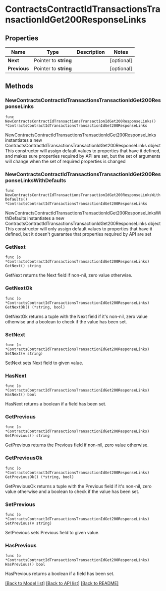 # ContractsContractIdTransactionsTransactionIdGet200ResponseLinks

## Properties

Name | Type | Description | Notes
------------ | ------------- | ------------- | -------------
**Next** | Pointer to **string** |  | [optional] 
**Previous** | Pointer to **string** |  | [optional] 

## Methods

### NewContractsContractIdTransactionsTransactionIdGet200ResponseLinks

`func NewContractsContractIdTransactionsTransactionIdGet200ResponseLinks() *ContractsContractIdTransactionsTransactionIdGet200ResponseLinks`

NewContractsContractIdTransactionsTransactionIdGet200ResponseLinks instantiates a new ContractsContractIdTransactionsTransactionIdGet200ResponseLinks object
This constructor will assign default values to properties that have it defined,
and makes sure properties required by API are set, but the set of arguments
will change when the set of required properties is changed

### NewContractsContractIdTransactionsTransactionIdGet200ResponseLinksWithDefaults

`func NewContractsContractIdTransactionsTransactionIdGet200ResponseLinksWithDefaults() *ContractsContractIdTransactionsTransactionIdGet200ResponseLinks`

NewContractsContractIdTransactionsTransactionIdGet200ResponseLinksWithDefaults instantiates a new ContractsContractIdTransactionsTransactionIdGet200ResponseLinks object
This constructor will only assign default values to properties that have it defined,
but it doesn't guarantee that properties required by API are set

### GetNext

`func (o *ContractsContractIdTransactionsTransactionIdGet200ResponseLinks) GetNext() string`

GetNext returns the Next field if non-nil, zero value otherwise.

### GetNextOk

`func (o *ContractsContractIdTransactionsTransactionIdGet200ResponseLinks) GetNextOk() (*string, bool)`

GetNextOk returns a tuple with the Next field if it's non-nil, zero value otherwise
and a boolean to check if the value has been set.

### SetNext

`func (o *ContractsContractIdTransactionsTransactionIdGet200ResponseLinks) SetNext(v string)`

SetNext sets Next field to given value.

### HasNext

`func (o *ContractsContractIdTransactionsTransactionIdGet200ResponseLinks) HasNext() bool`

HasNext returns a boolean if a field has been set.

### GetPrevious

`func (o *ContractsContractIdTransactionsTransactionIdGet200ResponseLinks) GetPrevious() string`

GetPrevious returns the Previous field if non-nil, zero value otherwise.

### GetPreviousOk

`func (o *ContractsContractIdTransactionsTransactionIdGet200ResponseLinks) GetPreviousOk() (*string, bool)`

GetPreviousOk returns a tuple with the Previous field if it's non-nil, zero value otherwise
and a boolean to check if the value has been set.

### SetPrevious

`func (o *ContractsContractIdTransactionsTransactionIdGet200ResponseLinks) SetPrevious(v string)`

SetPrevious sets Previous field to given value.

### HasPrevious

`func (o *ContractsContractIdTransactionsTransactionIdGet200ResponseLinks) HasPrevious() bool`

HasPrevious returns a boolean if a field has been set.


[[Back to Model list]](../README.md#documentation-for-models) [[Back to API list]](../README.md#documentation-for-api-endpoints) [[Back to README]](../README.md)


